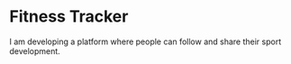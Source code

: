 # Fitness Tracker

I am developing a platform where people can follow and share their sport development.
